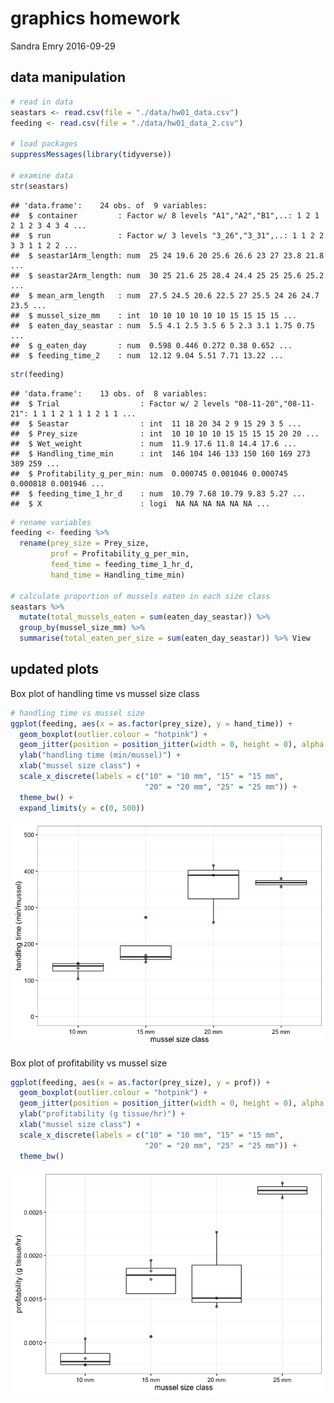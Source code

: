 graphics homework
================
Sandra Emry
2016-09-29

data manipulation
-----------------

``` r
# read in data
seastars <- read.csv(file = "./data/hw01_data.csv")
feeding <- read.csv(file = "./data/hw01_data_2.csv")

# load packages
suppressMessages(library(tidyverse))

# examine data
str(seastars)
```

    ## 'data.frame':    24 obs. of  9 variables:
    ##  $ container         : Factor w/ 8 levels "A1","A2","B1",..: 1 2 1 2 1 2 3 4 3 4 ...
    ##  $ run               : Factor w/ 3 levels "3_26","3_31",..: 1 1 2 2 3 3 1 1 2 2 ...
    ##  $ seastar1Arm_length: num  25 24 19.6 20 25.6 26.6 23 27 23.8 21.8 ...
    ##  $ seastar2Arm_length: num  30 25 21.6 25 28.4 24.4 25 25 25.6 25.2 ...
    ##  $ mean_arm_length   : num  27.5 24.5 20.6 22.5 27 25.5 24 26 24.7 23.5 ...
    ##  $ mussel_size_mm    : int  10 10 10 10 10 10 15 15 15 15 ...
    ##  $ eaten_day_seastar : num  5.5 4.1 2.5 3.5 6 5 2.3 3.1 1.75 0.75 ...
    ##  $ g_eaten_day       : num  0.598 0.446 0.272 0.38 0.652 ...
    ##  $ feeding_time_2    : num  12.12 9.04 5.51 7.71 13.22 ...

``` r
str(feeding)
```

    ## 'data.frame':    13 obs. of  8 variables:
    ##  $ Trial                  : Factor w/ 2 levels "08-11-20","08-11-21": 1 1 1 2 1 1 1 2 1 1 ...
    ##  $ Seastar                : int  11 18 20 34 2 9 15 29 3 5 ...
    ##  $ Prey_size              : int  10 10 10 10 15 15 15 15 20 20 ...
    ##  $ Wet_weight             : num  11.9 17.6 11.8 14.4 17.6 ...
    ##  $ Handling_time_min      : int  146 104 146 133 150 160 169 273 389 259 ...
    ##  $ Profitability_g_per_min: num  0.000745 0.001046 0.000745 0.000818 0.001946 ...
    ##  $ feeding_time_1_hr_d    : num  10.79 7.68 10.79 9.83 5.27 ...
    ##  $ X                      : logi  NA NA NA NA NA NA ...

``` r
# rename variables
feeding <- feeding %>% 
  rename(prey_size = Prey_size, 
         prof = Profitability_g_per_min,
         feed_time = feeding_time_1_hr_d, 
         hand_time = Handling_time_min) 

# calculate proportion of mussels eaten in each size class
seastars %>% 
  mutate(total_mussels_eaten = sum(eaten_day_seastar)) %>% 
  group_by(mussel_size_mm) %>% 
  summarise(total_eaten_per_size = sum(eaten_day_seastar)) %>% View
```

updated plots
-------------

Box plot of handling time vs mussel size class

``` r
# handling time vs mussel size 
ggplot(feeding, aes(x = as.factor(prey_size), y = hand_time)) + 
  geom_boxplot(outlier.colour = "hotpink") +
  geom_jitter(position = position_jitter(width = 0, height = 0), alpha = 1/2) + 
  ylab("handling time (min/mussel)") +
  xlab("mussel size class") +
  scale_x_discrete(labels = c("10" = "10 mm", "15" = "15 mm",
                              "20" = "20 mm", "25" = "25 mm")) +
  theme_bw() +
  expand_limits(y = c(0, 500))
```

![](graphics_homework_files/figure-markdown_github/unnamed-chunk-2-1.png)

Box plot of profitability vs mussel size

``` r
ggplot(feeding, aes(x = as.factor(prey_size), y = prof)) + 
  geom_boxplot(outlier.colour = "hotpink") + 
  geom_jitter(position = position_jitter(width = 0, height = 0), alpha = 1/2) + 
  ylab("profitability (g tissue/hr)") + 
  xlab("mussel size class") + 
  scale_x_discrete(labels = c("10" = "10 mm", "15" = "15 mm",
                              "20" = "20 mm", "25" = "25 mm")) +
  theme_bw()
```

![](graphics_homework_files/figure-markdown_github/unnamed-chunk-3-1.png)
